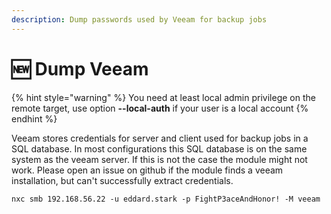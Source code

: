 ```yaml
---
description: Dump passwords used by Veeam for backup jobs
---
```


# 🆕 Dump Veeam

{% hint style="warning" %}
You need at least local admin privilege on the remote target, use option **--local-auth** if your user is a local account
{% endhint %}

Veeam stores credentials for server and client used for backup jobs in a SQL database. In most configurations this SQL database is on the same system as the veeam server. If this is not the case the module might not work. Please open an issue on github if the module finds a veeam installation, but can't successfully extract credentials.

```
nxc smb 192.168.56.22 -u eddard.stark -p FightP3aceAndHonor! -M veeam
```


